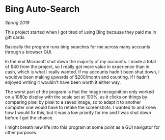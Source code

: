 # Bing Auto-Search
*Spring 2019*

This project started when I got tired of using Bing because they paid me in gift cards.

Basically the program runs bing searches for me across many accounts through a browser GUI.

In the end Microsoft shut down the majority of my accounts. I made a total of $40 from the project, so I really got more value in experience than in cash, which is what I really wanted. If my accounts hadn't been shut down, I wouldve been making upwards of $200/month and counting. If I hadn't enjoyed writing it wouldn't have been worth it either way.

The worst part of the program is that the image recogonition only worked on a 1080p display with the scale set at 100%, as it clicks on things by comparing pixel by pixel to a saved image, so to adapt it to another computer one would have to retake the screenshots. I wanted to and knew how I would fix this, but it was a low priority for me and I was shut down before I got the chance.

I might breath new life into this program at some point as a GUI navigator for other purposes.
